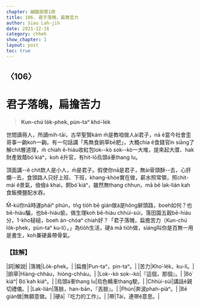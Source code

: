 ```yaml
---
chapter: 鹹酸甜第1冊
title: 106. 君子落魄，扁擔苦力
author: Siau Lah-jih
date: 2021-12-16
category: chheh
show_chapter: 1
layout: post
toc: true
---
```

  
## 〈106〉
# 君子落魄，扁擔苦力
>**Kun-chú lo̍k-phek, pùn-taⁿ khó͘-le̍k**
 
世間讀冊人，所讀mih-tāi，古早聖賢kám m̄是教咱做人ài君子，ná ē當今社會歪哥事一齣koh一齣。有一句話講「馬無食餉草bē肥」，大概chia ê食錢官in siāng了解chit層道理，m̄ chiah ē-hiáu收紅包lok--kò sok--kò一大堆，提來起大厝、hak財產致蔭bó͘ kiáⁿ，koh ē升官，有hit-lō烏頭á車thang lu。

頂面講--ê chit款人是小人，m̄是君子。假使你nā是君子，無ài骨頭酥--去，心肝爛--去，食頭路人只好上班、下班，khang-khòe實在做，薪水照常領，照chit-mái ê景氣，儉儉á khai，飼bó͘ kiáⁿ，雖然無thang chhun，mā bē lak-lián kah食飯攪鹽配水吞。

M̄-kú你nā時運pháiⁿ phún，tn̄g tio̍h bē gián做á是hông辭頭路，boeh如何？也bē-hiáu騙，也bē-hiáu偷，做生理koh bē-hiáu chhùi-súi，落田園五穀bē-hiáu分，1-kho͘槌槌，boeh án-chóaⁿ chiah好？「君子落魄，扁擔苦力（Kun-chú lo̍k-phek，pùn-taⁿ ku-lí）。」為tio̍h生活，硬á mā tio̍h做，siáng叫你是百無一用是書生，koh兼硬鼻帶骨氣。

### 【註解】

|詞|解說|
|落魄|Lo̍k-phek。|
|扁擔|Pun-taⁿ，pin-taⁿ。|
|苦力|Kho͘-le̍k，ku-lí。|
|餉草|Hiàng-chháu，hiòng-chháu。|
|Lok--kò sok--kò|『這個，那個』。|
|Bó͘ kiáⁿ| Bó͘ kah kiáⁿ。|
|烏頭á車thang lu|烏色轎車thang駛。|
|Chhùi-súi|講話ê親切禮儀。|
|Lak-lián|落臉，han-bān，『丟臉』。|
|Phún|奔波phah-piàⁿ。|
|Bē gián做|無願意做。|
|硬á|『吃力的工作』。|
|帶|Tài，連帶ê意思。|
